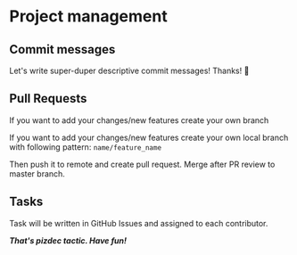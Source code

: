 # Project management

## Commit messages

Let's write super-duper descriptive commit messages! Thanks! 🙏 

## Pull Requests

If you want to add your changes/new features create your own branch

If you want to add your changes/new features create your own local branch with following pattern: `name/feature_name`

Then push it to remote and create pull request. Merge after PR review to master branch.

## Tasks

Task will be written in GitHub Issues and assigned to each contributor.

***That's pizdec tactic. Have fun!***
